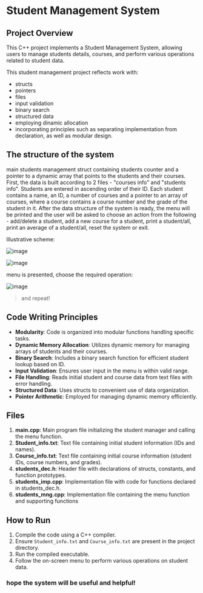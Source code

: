 # Student Management System

## Project Overview

This C++ project implements a Student Management System, allowing users to manage students details, courses, and perform various operations related to student data.

This student management project reflects work with:
- structs
- pointers
- files
- input validation
- binary search
- structured data
- employing dinamic allocation
- incorporating principles such as separating implementation from declaration, as well as modular design.

## The structure of the system
main students management struct containing students counter and a pointer to a dynamic array that points to the students and their courses. First, the data is built according to 2 files - "courses info" and "students info". Students are entered in ascending order of their ID. Each student contains a name, an ID, a number of courses and a pointer to an array of courses, where a course contains a course number and the grade of the student in it. After the data structure of the system is ready, the menu will be printed and the user will be asked to choose an action from the following - add/delete a student, add a new course for a student, print a student/all, print an average of a student/all, reset the system or exit.

Illustrative scheme:

![image](https://github.com/yeela8g/Students-management-system/assets/118124478/36241cc9-b643-4683-8548-e48583a9107a)


![image](https://github.com/yeela8g/Students-management-system/assets/118124478/cd329f7a-97d6-47be-a2fc-7072df2706f6)

menu is presented, choose the required operation:

![image](https://github.com/yeela8g/Students-management-system/assets/118124478/abf75c52-f931-4659-b9dc-6f20a8894a32)

> and repeat!


## Code Writing Principles

- **Modularity**: Code is organized into modular functions handling specific tasks.
- **Dynamic Memory Allocation**: Utilizes dynamic memory for managing arrays of students and their courses.
- **Binary Search**: Includes a binary search function for efficient student lookup based on ID.
- **Input Validation**: Ensures user input in the menu is within valid range.
- **File Handling**: Reads initial student and course data from text files with error handling.
- **Structured Data**: Uses structs to convenient use of data organization.
- **Pointer Arithmetic**: Employed for managing dynamic memory efficiently.

  
## Files

  1. **main.cpp**: Main program file initializing the student manager and calling the menu function.
  2. **Student_info.txt**: Text file containing initial student information (IDs and names).
  3. **Course_info.txt**: Text file containing initial course information (student IDs, course numbers, and grades).
  4. **students_dec.h**: Header file with declarations of structs, constants, and function prototypes.
  5. **students_imp.cpp**: Implementation file with code for functions declared in students_dec.h.
  6. **students_mng.cpp**: Implementation file containing the menu function and supporting functions


## How to Run

1. Compile the code using a C++ compiler.
2. Ensure `Student_info.txt` and `Course_info.txt` are present in the project directory.
3. Run the compiled executable.
4. Follow the on-screen menu to perform various operations on student data.

### hope the system will be useful and helpful!
